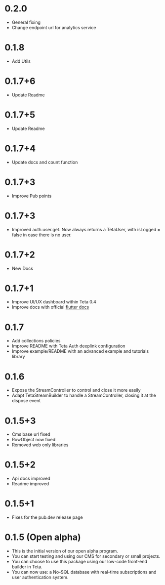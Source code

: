 # 0.2.0

* General fixing
* Change endpoint url for analytics service

# 0.1.8

* Add Utils

# 0.1.7+6

* Update Readme

# 0.1.7+5

* Update Readme

# 0.1.7+4

* Update docs and count function

# 0.1.7+3

* Improve Pub points

# 0.1.7+3

* Improved auth.user.get. Now always returns a TetaUser, with isLogged = false in case there is no user.

# 0.1.7+2

* New Docs

# 0.1.7+1

* Improve UI/UX dashboard within Teta 0.4 
* Improve docs with official [flutter docs](https://teta.so/flutter-docs)

# 0.1.7

* Add collections policies
* Improve README with Teta Auth deeplink configuration
* Improve example/README with an advanced example and tutorials library

# 0.1.6

* Expose the StreamController to control and close it more easily
* Adapt TetaStreamBuilder to handle a StreamController, closing it at the dispose event

# 0.1.5+3

* Cms base url fixed
* RowObject now fixed
* Removed web only libraries

# 0.1.5+2

* Api docs improved
* Readme improved

# 0.1.5+1

* Fixes for the pub.dev release page

# 0.1.5 (Open alpha)

* This is the initial version of our open alpha program.
* You can start testing and using our CMS for secondary or small projects.
* You can choose to use this package using our low-code front-end builder in Teta.
* You can now use: a No-SQL database with real-time subscriptions and user authentication system.